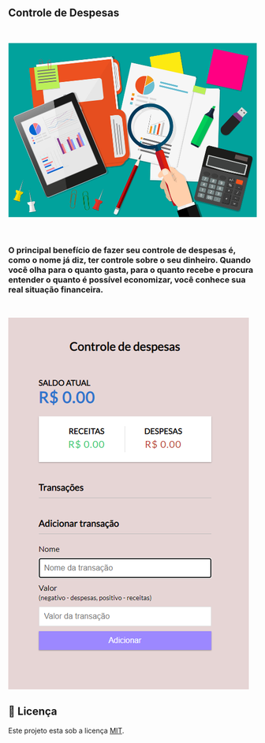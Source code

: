 ## Controle de Despesas

<br> 

![Imagem representativa de controle de gastos](images/img2.jpg)

<br> 

### O principal benefício de fazer seu controle de despesas é, como o nome já diz, ter controle sobre o seu dinheiro. Quando você olha para o quanto gasta, para o quanto recebe e procura entender o quanto é possível economizar, você conhece sua real situação financeira.

<br> 

![Imagem representativa de controle de gastos](images/img1.jpg)

## 📝 Licença

Este projeto esta sob a licença [MIT](./LICENSE).

